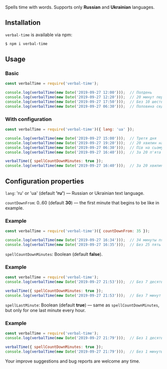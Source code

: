 Spells time with words. Supports only **Russian** and **Ukrainian** languages.

## Installation
`verbal-time` is available via npm:
``` bash
$ npm i verbal-time
```

## Usage
### Basic
``` js
const verbalTime = require('verbal-time');

console.log(verbalTime(new Date('2019-09-27 12:00')));  // Полдень
console.log(verbalTime(new Date('2019-09-27 12:20')));  // 20 минут первого
console.log(verbalTime(new Date('2019-09-27 17:50')));  // Без 10 шесть
console.log(verbalTime(new Date('2019-09-27 06:30')));  // Половина седьмого
```

### With configuration
``` js
const verbalTime = require('verbal-time')({ lang: 'ua' });

console.log(verbalTime(new Date('2019-09-27 15:00')));  // Третя дня
console.log(verbalTime(new Date('2019-09-27 19:20')));  // 20 хвилин на восьму
console.log(verbalTime(new Date('2019-09-27 06:30')));  // Пів на сьому
console.log(verbalTime(new Date('2019-09-27 16:40')));  // За 20 п'ята

verbalTime({ spellCountDownMinutes: true });
console.log(verbalTime(new Date('2019-09-27 16:40')));  // За 20 хвилин п'ята
```

## Configuration properties
`lang`: 'ru' or 'ua' (default **'ru'**) — Russian or Ukrainian text language.

`countDownFrom`: 0..60 (default **30**) — the first minute that begins to be like in example.
### Example
``` js
const verbalTime = require('verbal-time')({ countDownFrom: 35 });

console.log(verbalTime(new Date('2019-09-27 16:34')));  // 34 минуты пятого
console.log(verbalTime(new Date('2019-09-27 16:35')));  // Без 25 пять
```

`spellCountDownMinutes`: Boolean (default **false**).
### Example
``` js
const verbalTime = require('verbal-time');
console.log(verbalTime(new Date('2019-09-27 21:53')));  // Без 7 десять

verbalTime({ spellCountDownMinutes: true });
console.log(verbalTime(new Date('2019-09-27 21:53')));  // Без 7 минут десять
```

`spellLastMinute`: Boolean (default **true**) — same as `spellCountDownMinutes`, but only for one last minute every hour.
### Example
``` js
const verbalTime = require('verbal-time');
console.log(verbalTime(new Date('2019-09-27 21:79')));  // Без 1 десять

verbalTime({ spellCountDownMinutes: true });
console.log(verbalTime(new Date('2019-09-27 21:79')));  // Без 1 минуты десять
```

Your improve suggestions and bug reports are welcome any time.
